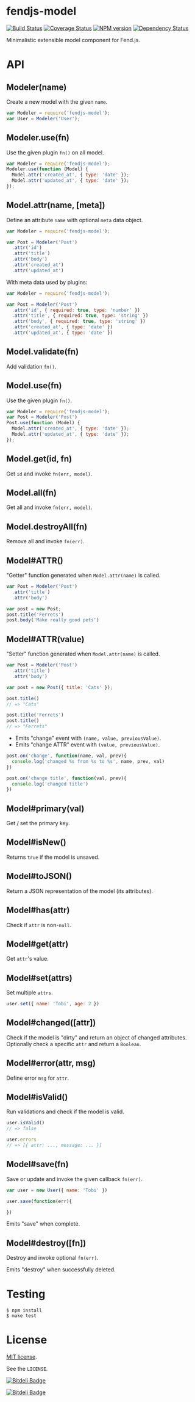 # fendjs-model

[![Build Status](https://travis-ci.org/Frapwings/fendjs-model.png?branch=master)](https://travis-ci.org/Frapwings/fendjs-model) [![Coverage Status](https://coveralls.io/repos/Frapwings/fendjs-model/badge.png)](https://coveralls.io/r/Frapwings/fendjs-model) [![NPM version](https://badge.fury.io/js/fendjs-model.png)](http://badge.fury.io/js/fendjs-model) [![Dependency Status](https://david-dm.org/Frapwings/fendjs-model.png)](https://david-dm.org/Frapwings/fendjs-model)

Minimalistic extensible model component for Fend.js.

# API

## Modeler(name)

Create a new model with the given `name`.

```js
var Modeler = require('fendjs-model');
var User = Modeler('User');
```

## Modeler.use(fn)

Use the given plugin `fn()` on all model.
    
```js
var Modeler = require('fendjs-model');
Modeler.use(function (Model) {
  Model.attr('created_at', { type: 'date' });
  Model.attr('updated_at', { type: 'date' });
});
```

## Model.attr(name, [meta])

Define an attribute `name` with optional `meta` data object.

```js
var Modeler = require('fendjs-model');

var Post = Modeler('Post')
  .attr('id')
  .attr('title')
  .attr('body')
  .attr('created_at')
  .attr('updated_at')
```

With meta data used by plugins:

```js
var Modeler = require('fendjs-model');

var Post = Modeler('Post')
  .attr('id', { required: true, type: 'number' })
  .attr('title', { required: true, type: 'string' })
  .attr('body', { required: true, type: 'string' })
  .attr('created_at', { type: 'date' })
  .attr('updated_at', { type: 'date' })
```

## Model.validate(fn)

Add validation `fn()`.

## Model.use(fn)

Use the given plugin `fn()`.

```js
var Modeler = require('fendjs-model');
var Post = Modeler('Post')
Post.use(function (Model) {
  Model.attr('created_at', { type: 'date' });
  Model.attr('updated_at', { type: 'date' });
});
```

## Model.get(id, fn)

Get `id` and invoke `fn(err, model)`.

## Model.all(fn)

Get all and invoke `fn(err, model)`.

## Model.destroyAll(fn)

Remove all and invoke `fn(err)`.

## Model#ATTR()

"Getter" function generated when `Model.attr(name)` is called.

```js
var Post = Modeler('Post')
  .attr('title')
  .attr('body')

var post = new Post;
post.title('Ferrets')
post.body('Make really good pets')
```

## Model#ATTR(value)

"Setter" function generated when `Model.attr(name)` is called.

```js
var Post = Modeler('Post')
  .attr('title')
  .attr('body')

var post = new Post({ title: 'Cats' });

post.title()
// => "Cats"

post.title('Ferrets')
post.title()
// => "Ferrets"
```

- Emits "change" event with `(name, value, previousValue)`.
- Emits "change ATTR" event with `(value, previousValue)`.

```js
post.on('change', function(name, val, prev){
  console.log('changed %s from %s to %s', name, prev, val)
})

post.on('change title', function(val, prev){
  console.log('changed title')
})

```

## Model#primary(val)

Get / set the primary key.

## Model#isNew()

Returns `true` if the model is unsaved.

## Model#toJSON()

Return a JSON representation of the model (its attributes).

## Model#has(attr)

Check if `attr` is non-`null`.

## Model#get(attr)

Get `attr`'s value.

## Model#set(attrs)

Set multiple `attrs`.

```js
user.set({ name: 'Tobi', age: 2 })
```

## Model#changed([attr])

Check if the model is "dirty" and return an object of changed attributes. Optionally check a specific `attr` and return a `Boolean`.

## Model#error(attr, msg)

Define error `msg` for `attr`.

## Model#isValid()

Run validations and check if the model is valid.

```js
user.isValid()
// => false

user.errors
// => [{ attr: ..., message: ... }]
```

## Model#save(fn)

Save or update and invoke the given callback `fn(err)`.

```js
var user = new User({ name: 'Tobi' })

user.save(function(err){

})
```

Emits "save" when complete.

## Model#destroy([fn])

Destroy and invoke optional `fn(err)`.

Emits "destroy" when successfully deleted.

# Testing

```
$ npm install
$ make test
```

# License

[MIT license](http://www.opensource.org/licenses/mit-license.php).

See the `LICENSE`.

[![Bitdeli Badge](https://d2weczhvl823v0.cloudfront.net/Frapwings/fendjs-model/trend.png)](https://bitdeli.com/free "Bitdeli Badge")


[![Bitdeli Badge](https://d2weczhvl823v0.cloudfront.net/Frapwings/fendjs-model/trend.png)](https://bitdeli.com/free "Bitdeli Badge")

